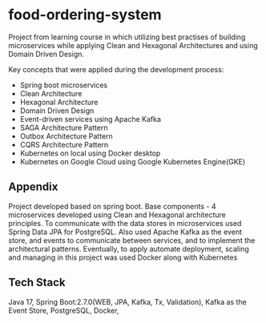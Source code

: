 
# food-ordering-system

Project from learning course in which utilizing best practises of building microservices while applying Clean and Hexagonal Architectures and using Domain Driven Design.

Key concepts that were applied during the development process:

 - Spring boot microservices
 - Clean Architecture
 - Hexagonal Architecture
 - Domain Driven Design
 - Event-driven services using Apache Kafka
 - SAGA Architecture Pattern
 - Outbox Architecture Pattern
 - CQRS Architecture Pattern
 - Kubernetes on local using Docker desktop
 - Kubernetes on Google Cloud using Google Kubernetes Engine(GKE)

 

## Appendix

Project developed based on spring boot. Base components - 4 microservices developed using Clean and Hexagonal architecture principles. 
To communicate with the data stores in microservices used Spring Data JPA for PostgreSQL.
Also used Apache Kafka as the event store, and events to communicate between services, and to implement the architectural patterns.
Eventually, to apply automate deployment, scaling and managing in this project was used Docker along with Kubernetes  

## Tech Stack

Java 17, Spring Boot:2.7.0(WEB, JPA, Kafka, Tx, Validation), Kafka as the Event Store, PostgreSQL, Docker, 


